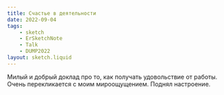 ```yaml
---
title: Счастье в деятельности
date: 2022-09-04
tags:
    - sketch
    - ErSketchNote
    - Talk
    - DUMP2022
layout: sketch.liquid
---
```


Милый и добрый доклад про то, как получать удовольствие от работы. Очень перекликается с моим мироощущением. Поднял настроение.

